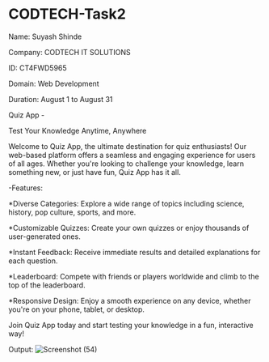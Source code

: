 # CODTECH-Task2

Name: Suyash Shinde

Company: CODTECH IT SOLUTIONS

ID: CT4FWD5965

Domain: Web Development

Duration: August 1 to August 31

Quiz App - 

Test Your Knowledge Anytime, Anywhere

Welcome to Quiz App, the ultimate destination for quiz enthusiasts! Our web-based platform offers a seamless and engaging experience for users of all ages. Whether you're looking to challenge your knowledge, learn something new, or just have fun, Quiz App has it all.

-Features:

*Diverse Categories: Explore a wide range of topics including science, history, pop culture, sports, and more.

*Customizable Quizzes: Create your own quizzes or enjoy thousands of user-generated ones.

*Instant Feedback: Receive immediate results and detailed explanations for each question.

*Leaderboard: Compete with friends or players worldwide and climb to the top of the leaderboard.

*Responsive Design: Enjoy a smooth experience on any device, whether you're on your phone, tablet, or desktop.

Join Quiz App today and start testing your knowledge in a fun, interactive way!

Output:
![Screenshot (54)](https://github.com/user-attachments/assets/a7b65269-c743-4020-b594-076df69b48b4)

